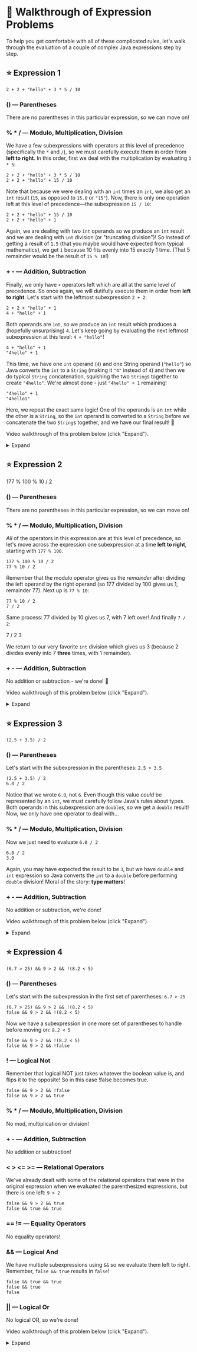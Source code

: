 # 👣 Walkthrough of Expression Problems

To help you get comfortable with all of these complicated rules, let's walk through the evaluation of a couple of complex Java expressions step by step.  

## ⭐ Expression 1

```
2 + 2 + "hello" + 3 * 5 / 10
```

### () — **P**arentheses

There are no parentheses in this particular expression, so we can move on! 

### % * / — **M**odulo, **M**ultiplication, **D**ivision

We have a few subexpressions with operators at this level of precedence (specifically the `*` and `/`), so we must carefully execute them in order from **left to right**.  In this order, first we deal with the multiplication by evaluating `3 * 5`: 

```
2 + 2 + "hello" + 3 * 5 / 10
2 + 2 + "hello" + 15 / 10
```

Note that because we were dealing with an `int` times an `int`, we also get an `int` result (`15`, as opposed to `15.0` or `"15"`).  Now, there is only one operation left at this level of precedence—the subexpression `15 / 10`:

```
2 + 2 + "hello" + 15 / 10
2 + 2 + "hello" + 1
```

Again, we are dealing with two `int` operands so we produce an `int` result and we are dealing with `int` division (or "truncating division")!  So instead of getting a result of `1.5` (that you maybe would have expected from typical mathematics), we get `1` because 10 fits evenly into 15 exactly 1 time.  (That 5 remainder would be the result of `15 % 10`!)

### + - — **A**ddition, **S**ubtraction

Finally, we only have `+` operators left which are all at the same level of precedence.  So once again, we will dutifully execute them in order from **left to right**.  Let's start with the leftmost subexpression `2 + 2`:

```
2 + 2 + "hello" + 1
4 + "hello" + 1
```

Both operands are `int`, so we produce an `int` result which produces a (hopefully unsurprising) `4`.  Let's keep going by evaluating the next leftmost subexpression at this level: `4 + "hello"`! 

```
4 + "hello" + 1
"4hello" + 1
```

This time, we have one `int` operand (`4`) and one String operand (`"hello"`) so Java converts the `int` to a `String` (making it `"4"` instead of `4`) and then we do typical `String` concatenation, squishing the two `String`s together to create `"4hello"`. We're almost done - just `"4hello" + 1` remaining!

```
"4hello" + 1
"4hello1"
```

Here, we repeat the exact same logic! One of the operands is an `int` while the other is a `String`, so the `int` operand is converted to a `String` before we concatenate the two `String`s together, and we have our final result! 🥳 

Video walkthrough of this problem below (click "Expand"). 

<details>
<summary>Expand</summary>

<div style="position: relative; padding-bottom: 62.5%; height: 0;">
    <iframe src="https://www.loom.com/share/8024130794224184b56d8afaea2038fa" frameborder="0" webkitallowfullscreen mozallowfullscreen allowfullscreen style="position: absolute; top: 0; left: 0; width: 100%; height: 100%;"></iframe>
</div>

</details>


## ⭐ Expression 2

177 % 100 % 10 / 2

### () — **P**arentheses

There are no parentheses in this particular expression, so we can move on! 

### % * / — **M**odulo, **M**ultiplication, **D**ivision

*All* of the operators in this expression are at this level of precedence, so let's move across the expression one subexpression at a time **left to right**, starting with `177 % 100`.  

```
177 % 100 % 10 / 2
77 % 10 / 2
```

Remember that the modulo operator gives us the *remainder* after dividing the left operand by the right operand (so 177 divided by 100 gives us 1, remainder 77).  Next up is `77 % 10`:

```
77 % 10 / 2
7 / 2
```

Same process: 77 divided by 10 gives us 7, with 7 left over! And finally `7 / 2`:

7 / 2
3

We return to our very favorite `int` division which gives us 3 (because 2 divides evenly into 7 **three** times, with 1 remainder).  

### + - — Addition, Subtraction

No addition or subtraction - we're done! 🏁 

Video walkthrough of this problem below (click "Expand"). 

<details>
<summary>Expand</summary>

<div style="position: relative; padding-bottom: 62.5%; height: 0;">
    <iframe src="https://www.loom.com/share/e8bb25d232284cdd8f460e14aed168a7" frameborder="0" webkitallowfullscreen mozallowfullscreen allowfullscreen style="position: absolute; top: 0; left: 0; width: 100%; height: 100%;"></iframe>
</div>

</details>


## ⭐ Expression 3

```
(2.5 + 3.5) / 2
```


### () — **P**arentheses

Let's start with the subexpression in the parentheses: `2.5 + 3.5`

```
(2.5 + 3.5) / 2
6.0 / 2
```

Notice that we wrote `6.0`, not `6`.  Even though this value *could* be represented by an `int`, we must carefully follow Java's rules about types. Both operands in this subexpression are `double`s, so we get a `double` result! Now, we only have one operator to deal with...

### % * / — Modulo, Multiplication, Division

Now we just need to evaluate `6.0 / 2`

```
6.0 / 2
3.0
```

Again, you may have expected the result to be `3`, but we have `double` and `int` expression so Java converts the `int` to a `double` before performing `double` division! Moral of the story: **type matters**!  

### + - — **A**ddition, **S**ubtraction

No addition or subtraction, we're done! 

Video walkthrough of this problem below (click "Expand"). 

<details>
<summary>Expand</summary>

<div style="position: relative; padding-bottom: 62.5%; height: 0;">
    <iframe src="https://www.loom.com/share/cec22b0510d745e48a004772a7d39a2e" frameborder="0" webkitallowfullscreen mozallowfullscreen allowfullscreen style="position: absolute; top: 0; left: 0; width: 100%; height: 100%;"></iframe>
</div>

</details>


## ⭐ Expression 4

```
(6.7 > 25) && 9 > 2 && !(8.2 < 5)
```


### () — **P**arentheses

Let's start with the subexpression in the first set of parentheses: `6.7 > 25`

```
(6.7 > 25) && 9 > 2 && !(8.2 < 5)
false && 9 > 2 && !(8.2 < 5)
```

Now we have a subexpression in one more set of parentheses to handle before moving on: `8.2 < 5`

```
false && 9 > 2 && !(8.2 < 5)
false && 9 > 2 && !false
```

### ! — **Logical Not**

Remember that logical NOT just takes whatever the boolean value is, and flips it to the opposite!  So in this case !false becomes true.

```
false && 9 > 2 && !false
false && 9 > 2 && true
```

### % * / — **M**odulo, **M**ultiplication, **D**ivision

No mod, multiplication or division! 

### + - — **A**ddition, **S**ubtraction

No addition or subtraction! 

### < > <= >= — **Relational Operators**

We've already dealt with some of the relational operators that were in the original expression when we evaluated the parenthesized expressions, but there is one left: `9 > 2`

```
false && 9 > 2 && true
false && true && true
```


### == != — **Equality Operators**

No equality operators! 

### && — **Logical And**

We have multiple subexpressions using `&&` so we evaluate them left to right. Remember, `false && true` results in `false`!

```
false && true && true
false && true
false
```

### || — **Logical Or**

No logical OR, so we're done! 

Video walkthrough of this problem below (click "Expand").

<details>
<summary>Expand</summary>

<div style="position: relative; padding-bottom: 62.5%; height: 0;">
    <iframe src="https://www.loom.com/share/4ccd49b5f48d414e9367916087beea00" frameborder="0" webkitallowfullscreen mozallowfullscreen allowfullscreen style="position: absolute; top: 0; left: 0; width: 100%; height: 100%;"></iframe>
</div>

</details>